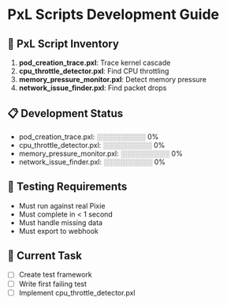 # PxL Scripts Development Guide

## 🎯 PxL Script Inventory
1. **pod_creation_trace.pxl**: Trace kernel cascade
2. **cpu_throttle_detector.pxl**: Find CPU throttling
3. **memory_pressure_monitor.pxl**: Detect memory pressure
4. **network_issue_finder.pxl**: Find packet drops

## 📋 Development Status
- pod_creation_trace.pxl: ░░░░░░░░░░ 0%
- cpu_throttle_detector.pxl: ░░░░░░░░░░ 0%
- memory_pressure_monitor.pxl: ░░░░░░░░░░ 0%
- network_issue_finder.pxl: ░░░░░░░░░░ 0%

## 🧪 Testing Requirements
- Must run against real Pixie
- Must complete in < 1 second
- Must handle missing data
- Must export to webhook

## 🔧 Current Task
- [ ] Create test framework
- [ ] Write first failing test
- [ ] Implement cpu_throttle_detector.pxl